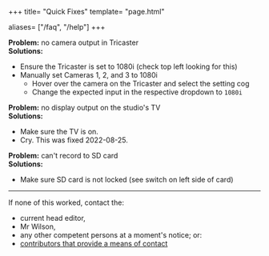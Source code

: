 +++
title= "Quick Fixes"
template= "page.html"

aliases= ["/faq", "/help"]
+++

**Problem:** no camera output in Tricaster<br/>
**Solutions:**
  - Ensure the Tricaster is set to 1080i (check top left looking for this)
  - Manually set Cameras 1, 2, and 3 to 1080i
    - Hover over the camera on the Tricaster and select the setting cog
    - Change the expected input in the respective dropdown to `1080i`

**Problem:** no display output on the studio's TV<br/>
**Solutions:**
  - Make sure the TV is on.
  - Cry. This was fixed 2022-08-25.

**Problem:** can't record to SD card<br/>
**Solutions:**
  - Make sure SD card is not locked (see switch on left side of card)

---

If none of this worked, contact the:
  - current head editor,
  - Mr Wilson,
  - any other competent persons at a moment's notice; or:
  - [contributors that provide a means of contact](/contributors)